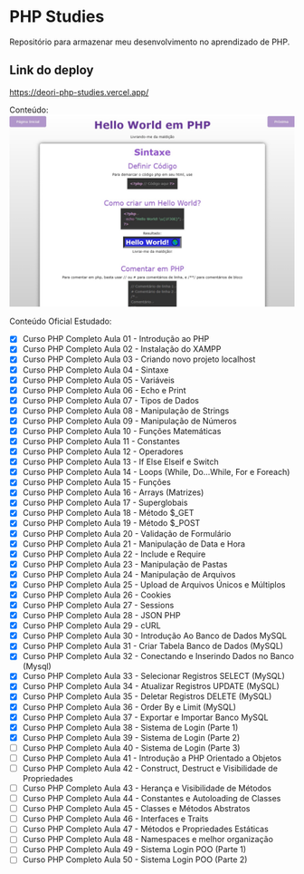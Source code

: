 # PHP Studies
Repositório para armazenar meu desenvolvimento no aprendizado de PHP.

## Link do deploy
https://deori-php-studies.vercel.app/

Conteúdo:
![](./src/img/preview.jpg)

Conteúdo Oficial Estudado:
 - [x] Curso PHP Completo Aula 01 - Introdução ao PHP
 - [x] Curso PHP Completo Aula 02 - Instalação do XAMPP
 - [x] Curso PHP Completo Aula 03  - Criando novo projeto localhost
 - [x] Curso PHP Completo Aula 04 - Sintaxe
 - [x] Curso PHP Completo Aula 05 - Variáveis
 - [x] Curso PHP Completo Aula 06 - Echo e Print
 - [x] Curso PHP Completo Aula 07 - Tipos de Dados
 - [x] Curso PHP Completo Aula 08 - Manipulação de Strings
 - [x] Curso PHP Completo Aula 09 - Manipulação de Números
 - [x] Curso PHP Completo Aula 10 - Funções Matemáticas
 - [x] Curso PHP Completo Aula 11 - Constantes
 - [x] Curso PHP Completo Aula 12 - Operadores
 - [x] Curso PHP Completo Aula 13 - If Else Elseif e Switch
 - [x] Curso PHP Completo Aula 14 - Loops (While, Do...While, For e Foreach)
 - [x] Curso PHP Completo Aula 15 - Funções
 - [x] Curso PHP Completo Aula 16 - Arrays (Matrizes)
 - [x] Curso PHP Completo Aula 17 - Superglobais
 - [x] Curso PHP Completo Aula 18 - Método $_GET
 - [x] Curso PHP Completo Aula 19 - Método $_POST
 - [x] Curso PHP Completo Aula 20 - Validação de Formulário
 - [x] Curso PHP Completo Aula 21 - Manipulação de Data e Hora
 - [x] Curso PHP Completo Aula 22 - Include e Require
 - [x] Curso PHP Completo Aula 23 - Manipulação de Pastas
 - [x] Curso PHP Completo Aula 24 - Manipulação de Arquivos
 - [x] Curso PHP Completo Aula 25 - Upload de Arquivos Únicos e Múltiplos
 - [x] Curso PHP Completo Aula 26 - Cookies
 - [x] Curso PHP Completo Aula 27 - Sessions
 - [x] Curso PHP Completo Aula 28 - JSON PHP
 - [x] Curso PHP Completo Aula 29 - cURL
 - [x] Curso PHP Completo Aula 30 - Introdução Ao Banco de Dados MySQL
 - [x] Curso PHP Completo Aula 31 - Criar Tabela Banco de Dados (MySQL)
 - [x] Curso PHP Completo Aula 32 - Conectando e Inserindo Dados no Banco (Mysql)
 - [x] Curso PHP Completo Aula 33 - Selecionar Registros SELECT (MySQL)
 - [x] Curso PHP Completo Aula 34 - Atualizar Registros UPDATE (MySQL)
 - [x] Curso PHP Completo Aula 35 - Deletar Registros DELETE (MySQL)
 - [x] Curso PHP Completo Aula 36 - Order By e Limit (MySQL)
 - [x] Curso PHP Completo Aula 37 - Exportar e Importar Banco MySQL
 - [x] Curso PHP Completo Aula 38 - Sistema de Login (Parte 1)
 - [x] Curso PHP Completo Aula 39 - Sistema de Login (Parte 2)
 - [ ] Curso PHP Completo Aula 40 - Sistema de Login (Parte 3)
 - [ ] Curso PHP Completo Aula 41 - Introdução a PHP Orientado a Objetos
 - [ ] Curso PHP Completo Aula 42 - Construct, Destruct e Visibilidade de Propriedades
 - [ ] Curso PHP Completo Aula 43 - Herança e Visibilidade de Métodos
 - [ ] Curso PHP Completo Aula 44 - Constantes e Autoloading de Classes
 - [ ] Curso PHP Completo Aula 45 - Classes e Métodos Abstratos
 - [ ] Curso PHP Completo Aula 46 - Interfaces e Traits
 - [ ] Curso PHP Completo Aula 47 - Métodos e Propriedades Estáticas
 - [ ] Curso PHP Completo Aula 48 - Namespaces e melhor organização
 - [ ] Curso PHP Completo Aula 49 - Sistema Login POO (Parte 1)
 - [ ] Curso PHP Completo Aula 50 - Sistema Login POO (Parte 2)
